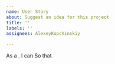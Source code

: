 ```yaml
---
name: User Story
about: Suggest an idea for this project
title: ''
labels: ''
assignees: AlexeyKopchinskiy

---
```


As a <role>.
I can <capability>
So that <received benefit>
